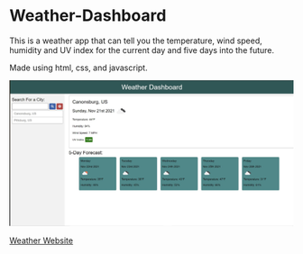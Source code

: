 # Weather-Dashboard

This is a weather app that can tell you the temperature, wind speed, humidity and UV index for the current day and five days into the future. 

Made using html, css, and javascript.

![Weather Dashboard website](./weatherdashboard.jpg)

[Weather Website](https://harrison-oliner.github.io/Weather-Dashboard/)